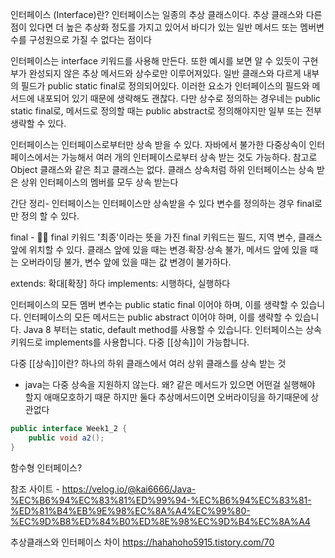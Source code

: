 인터페이스 (Interface)란?
인터페이스는 일종의 추상 클래스이다. 추상 클래스와 다른 점이 있다면 더 높은 추상화 정도를 가지고 있어서 바디가 있는 일반 메서드 또는 멤버변수를 구성원으로 가질 수 없다는 점이다

인터페이스는 interface 키워드를 사용해 만든다. 또한 예시를 보면 알 수 있듯이 구현부가 완성되지 않은 추상 메서드와 상수로만 이루어져있다. 일반 클래스와 다르게 내부의 필드가 public static final로 정의되어있다. 이러한 요소가 인터페이스의 필드와 메서드에 내포되어 있기 때문에 생략해도 괜찮다. 다만 상수로 정의하는 경우네는 public static final로, 메서드로 정의할 때는 public abstract로 정의해야지만 일부 또는 전부 생략할 수 있다.

인터페이스는 인터페이스로부터만 상속 받을 수 있다. 자바에서 불가한 다중상속이 인터페이스에서는 가능해서 여러 개의 인터페이스로부터 상속 받는 것도 가능하다. 참고로 Object 클래스와 같은 최고 클래스는 없다. 클래스 상속처럼 하위 인터페이스는 상속 받은 상위 인터페이스의 멤버를 모두 상속 받는다

간단 정리-
인터페이스는 인터페이스만 상속받을 수 있다
변수를 정의하는 경우 final로만 정의 할 수 있다.



final - 
💁‍♀️ final 키워드
'최종'이라는 뜻을 가진 final 키워드는 필드, 지역 변수, 클래스 앞에 위치할 수 있다. 클래스 앞에 있을 때는 변경∙확장∙상속 불가, 메서드 앞에 있을 때는 오버라이딩 불가, 변수 앞에 있을 때는 값 변경이 불가하다.


extends: 확대[확장] 하다
implements: 시행하다, 실행하다


인터페이스의 모든 멤버 변수는 public static final 이어야 하며, 이를 생략할 수 있습니다.
인터페이스의 모든 메서드는 public abstract 이어야 하며, 이를 생략할 수 있습니다.
Java 8 부터는 static, default method를 사용할 수 있습니다.
인터페이스는 상속 키워드로 implements를 사용합니다.
다중 [[상속]]이 가능합니다.

다중 [[상속]]이란?
하나의 하위 클래스에서 여러 상위 클래스를 상속 받는 것
- java는 다중 상속을 지원하지 않는다. 왜?
같은 메서드가 있으면 어떤걸 실행해야 할지 애매모호하기 때문
하지만 둘다 추상메서드이면 오버라이딩을 하기때문에 상관없다



```java
public interface Week1_2 {  
    public void a2();  
}
```

함수형 인터페이스?







참조 사이트 - https://velog.io/@kai6666/Java-%EC%B6%94%EC%83%81%ED%99%94-%EC%B6%94%EC%83%81-%ED%81%B4%EB%9E%98%EC%8A%A4%EC%99%80-%EC%9D%B8%ED%84%B0%ED%8E%98%EC%9D%B4%EC%8A%A4

추상클래스와 인터페이스 차이
https://hahahoho5915.tistory.com/70
